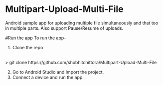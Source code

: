 # Multipart-Upload-Multi-File
Android sample app for uploading multiple file simultaneously and that too in multiple parts. Also support Pause/Resume of uploads.

#Run the app
To run the app-
<br>
1. Clone the repo
<br>
> git clone https://github.com/shobhitchittora/Multipart-Upload-Multi-File
<br>

2. Go to Android Studio and Import the project.
3. Connect a device and run the app.
